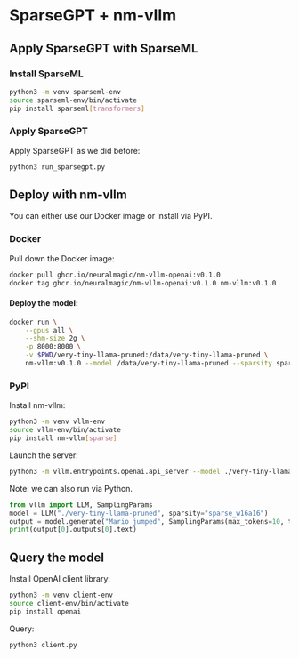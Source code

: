 # SparseGPT + nm-vllm

## Apply SparseGPT with SparseML

### Install SparseML

```bash
python3 -m venv sparseml-env
source sparseml-env/bin/activate
pip install sparseml[transformers]
```

### Apply SparseGPT

Apply SparseGPT as we did before:

```bash
python3 run_sparsegpt.py
```

## Deploy with nm-vllm

You can either use our Docker image or install via PyPI.

### Docker

Pull down the Docker image:

```bash
docker pull ghcr.io/neuralmagic/nm-vllm-openai:v0.1.0
docker tag ghcr.io/neuralmagic/nm-vllm-openai:v0.1.0 nm-vllm:v0.1.0
```

#### Deploy the model:

```bash
docker run \
    --gpus all \
    --shm-size 2g \
    -p 8000:8000 \
    -v $PWD/very-tiny-llama-pruned:/data/very-tiny-llama-pruned \
    nm-vllm:v0.1.0 --model /data/very-tiny-llama-pruned --sparsity sparse_w16a16
```

### PyPI

Install nm-vllm:

```bash
python3 -m venv vllm-env
source vllm-env/bin/activate
pip install nm-vllm[sparse]
```

Launch the server:

```bash
python3 -m vllm.entrypoints.openai.api_server --model ./very-tiny-llama-pruned --sparsity sparse_w16a16
```

Note: we can also run via Python.

```python
from vllm import LLM, SamplingParams
model = LLM("./very-tiny-llama-pruned", sparsity="sparse_w16a16")
output = model.generate("Mario jumped", SamplingParams(max_tokens=10, temperature=0))
print(output[0].outputs[0].text)
```

## Query the model

Install OpenAI client library:
```bash
python3 -m venv client-env
source client-env/bin/activate
pip install openai
```

Query:

```bash
python3 client.py
```